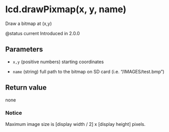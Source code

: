 # lcd.drawPixmap(x, y, name)



Draw a bitmap at (x,y)

@status current Introduced in 2.0.0


## Parameters

* `x,y` (positive numbers) starting coordinates

* `name` (string) full path to the bitmap on SD card (i.e. “/IMAGES/test.bmp”)



## Return value

none

### Notice
Maximum image size is [display width / 2] x [display height] pixels.


